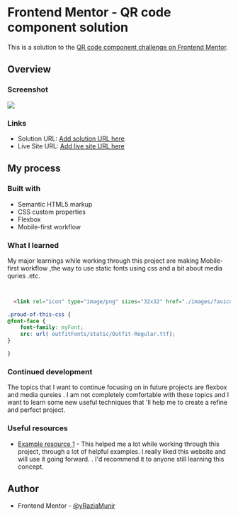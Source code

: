 # Frontend Mentor - QR code component solution

This is a solution to the [QR code component challenge on Frontend Mentor](https://www.frontendmentor.io/challenges/qr-code-component-iux_sIO_H).

## Overview
### Screenshot

![](/qr-code-component-main/screenshot.jpg)


### Links

- Solution URL: [Add solution URL here](/qr-code-component-main)
- Live Site URL: [Add live site URL here](https://Razia-Munir.github.io/responsive-landing-page)

## My process

### Built with

- Semantic HTML5 markup
- CSS custom properties
- Flexbox
- Mobile-first workflow

### What I learned

My major learnings while working through this project are making Mobile-first workflow ,the way to use static fonts using css and a bit about media quries .etc.


```html

  
  <link rel="icon" type="image/png" sizes="32x32" href="./images/favicon-32x32.png">
```
```css
.proud-of-this-css {
@font-face {
    font-family: myFont;
    src: url( outfitFonts/static/Outfit-Regular.ttf);
}

}
```

### Continued development

The  topics that I want to continue focusing on in future projects are flexbox and media qureies . I am not completely comfortable with these topics and I want to learn some new useful techniques that 'll help me to create a refine and perfect project.

### Useful resources

- [Example resource 1](https://w3schools.com) - This helped me a lot while working through this project, through a lot of helpful examples. I really liked this website and will use it going forward.
. I'd recommend it to anyone still learning this concept.

## Author
- Frontend Mentor - [@yRaziaMunir](https://www.frontendmentor.io/profile/RaziaMunir)
